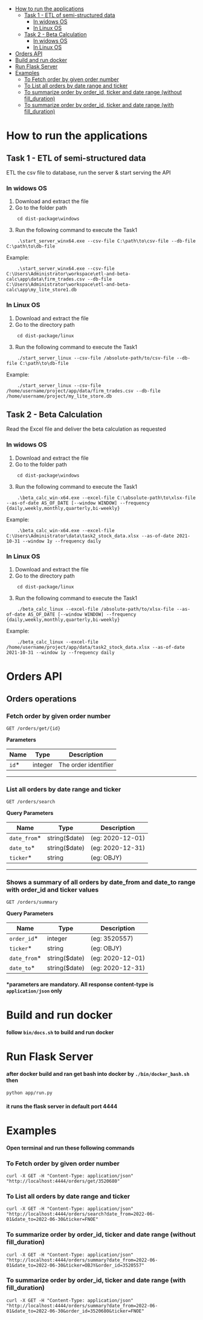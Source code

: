 - [How to run the applications](#how-to-run-the-applications)
  - [Task 1 - ETL of semi-structured data](#task-1---etl-of-semi-structured-data)
    - [In widows OS](#in-widows-os)
    - [In  Linux OS](#in--linux-os)
  - [Task 2 - Beta Calculation](#task-2---beta-calculation)
    - [In widows OS](#in-widows-os-1)
    - [In  Linux OS](#in--linux-os-1)
- [Orders API](#orders-api)
- [Build and run docker](#build-and-run-docker)
- [Run Flask Server](#run-flask-server)
- [Examples](#examples)
    - [To Fetch order by given order number](#to-fetch-order-by-given-order-number)
    - [To List all orders by date range and ticker](#to-list-all-orders-by-date-range-and-ticker)
    - [To summarize order by order_id, ticker and date range (without fill_duration)](#to-summarize-order-by-order_id-ticker-and-date-range-without-fill_duration)
    - [To summarize order by order_id, ticker and date range (with fill_duration)](#to-summarize-order-by-order_id-ticker-and-date-range-with-fill_duration)

# How to run the applications

## Task 1 - ETL of semi-structured data
ETL the csv file to database, run the server & start serving the API

### In widows OS

1. Download and extract the file
2. Go to the folder path
```
    cd dist-package\windows
```
3. Run the following command to execute the Task1
```
    .\start_server_winx64.exe --csv-file C:\path\to\csv-file --db-file C:\path\to\db-file
```

Example:
```
    .\start_server_winx64.exe --csv-file C:\Users\Administrator\workspace\etl-and-beta-calc\app\data\firm_trades.csv --db-file C:\Users\Administrator\workspace\etl-and-beta-calc\app\my_lite_store1.db
```

### In  Linux OS
1. Download and extract the file
2. Go to the directory path
```
    cd dist-package/linux
```

3. Run the following command to execute the Task1
```
    ./start_server_linux --csv-file /absolute-path/to/csv-file --db-file C:\path\to\db-file
```

Example:
```
    ./start_server_linux --csv-file /home/username/project/app/data/firm_trades.csv --db-file /home/username/project/my_lite_store.db
```

## Task 2 - Beta Calculation
Read the Excel file and deliver the beta calculation as requested

### In widows OS
1. Download and extract the file
2. Go to the folder path
```
    cd dist-package\windows
```
3. Run the following command to execute the Task1
```
    .\beta_calc_win-x64.exe --excel-file C:\absolute-path\to\xlsx-file --as-of-date AS_OF_DATE [--window WINDOW] --frequency {daily,weekly,monthly,quarterly,bi-weekly}
```

Example:
```
    .\beta_calc_win-x64.exe --excel-file C:\Users\Administrator\data\task2_stock_data.xlsx --as-of-date 2021-10-31 --window 1y --frequency daily
```

### In  Linux OS
1. Download and extract the file
2. Go to the directory path
```
    cd dist-package/linux
```
3. Run the following command to execute the Task1
```
    ./beta_calc_linux --excel-file /absolute-path/to/xlsx-file --as-of-date AS_OF_DATE [--window WINDOW] --frequency {daily,weekly,monthly,quarterly,bi-weekly}
```

Example:
```
    ./beta_calc_linux --excel-file /home/username/project/app/data/task2_stock_data.xlsx --as-of-date 2021-10-31 --window 1y --frequency daily
```

# Orders API

## Orders operations <!-- omit in toc -->

### Fetch order by given order number <!-- omit in toc -->

    GET ​/orders​/get​/{id}

**Parameters**

|Name |Type   |Description         |
|-----|-------|--------------------|
|`id`*|integer|The order identifier| <!-- omit in toc -->

---
### List all orders by date range and ticker <!-- omit in toc -->

    GET ​/orders​/search

**Query Parameters**

|Name        |Type         |Description     |
|------------|-------------|----------------|
|`date_from`*|string($date)|(eg: 2020-12-01)| <!-- omit in toc -->
|`date_to`*  |string($date)|(eg: 2020-12-31)| <!-- omit in toc -->
|`ticker`*   |string       |(eg: OBJY)      | <!-- omit in toc -->

---

### Shows a summary of all orders by date_from and date_to range with order_id and ticker values <!-- omit in toc -->

    GET ​/orders​/summary

**Query Parameters**

|Name        |Type         |Description     |
|------------|-------------|----------------|
|`order_id`* |integer      |(eg: 3520557)   |
|`ticker`*   |string       |(eg: OBJY)      |
|`date_from`*|string($date)|(eg: 2020-12-01)|
|`date_to`*  |string($date)|(eg: 2020-12-31)|


#### *parameters are mandatory. All response content-type is `application/json` only <!-- omit in toc -->

# Build and run docker

#### follow `bin/docs.sh` to build and run docker <!-- omit in toc -->

# Run Flask Server
#### after docker build and ran get bash into docker by `./bin/docker_bash.sh` then <!-- omit in toc -->
    python app/run.py
#### it runs the flask server in default port 4444 <!-- omit in toc -->


# Examples

#### Open terminal and run these following commands <!-- omit in toc -->

### To Fetch order by given order number
    curl -X GET -H "Content-Type: application/json" "http://localhost:4444/orders/get/3520680"

### To List all orders by date range and ticker
    curl -X GET -H "Content-Type: application/json" "http://localhost:4444/orders/search?date_from=2022-06-01&date_to=2022-06-30&ticker=FNOE"

### To summarize order by order_id, ticker and date range (without fill_duration)
    curl -X GET -H "Content-Type: application/json" "http://localhost:4444/orders/summary?date_from=2022-06-01&date_to=2022-06-30&ticker=OBJY&order_id=3520557"

### To summarize order by order_id, ticker and date range (with fill_duration)
    curl -X GET -H "Content-Type: application/json" "http://localhost:4444/orders/summary?date_from=2022-06-01&date_to=2022-06-30&order_id=3520680&ticker=FNOE"

